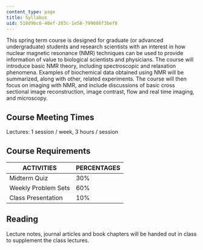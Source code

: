 ```yaml
---
content_type: page
title: Syllabus
uid: 518d9bc6-48ef-203c-1e58-799086f3bef8
---
```


This spring term course is designed for graduate (or advanced undergraduate) students and research scientists with an interest in how nuclear magnetic resonance (NMR) techniques can be used to provide information of value to biological scientists and physicians. The course will introduce basic NMR theory, including spectroscopic and relaxation phenomena. Examples of biochemical data obtained using NMR will be summarized, along with other, related experiments. The course will then focus on imaging with NMR, and include discussions of basic cross sectional image reconstruction, image contrast, flow and real time imaging, and microscopy.

Course Meeting Times
--------------------

Lectures: 1 session / week, 3 hours / session

Course Requirements
-------------------

| ACTIVITIES | PERCENTAGES |
| --- | --- |
| Midterm Quiz | 30% |
| Weekly Problem Sets | 60% |
| Class Presentation | 10% 

Reading
-------

Lecture notes, journal articles and book chapters will be handed out in class to supplement the class lectures.